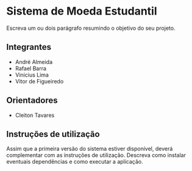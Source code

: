 # Sistema de Moeda Estudantil
Escreva um ou dois parágrafo resumindo o objetivo do seu projeto.

## Integrantes
* André Almeida
* Rafael Barra
* Vinicius Lima
* Vitor de Figueiredo

## Orientadores
* Cleiton Tavares

## Instruções de utilização
Assim que a primeira versão do sistema estiver disponível, deverá complementar com as instruções de utilização. Descreva como instalar eventuais dependências e como executar a aplicação.

